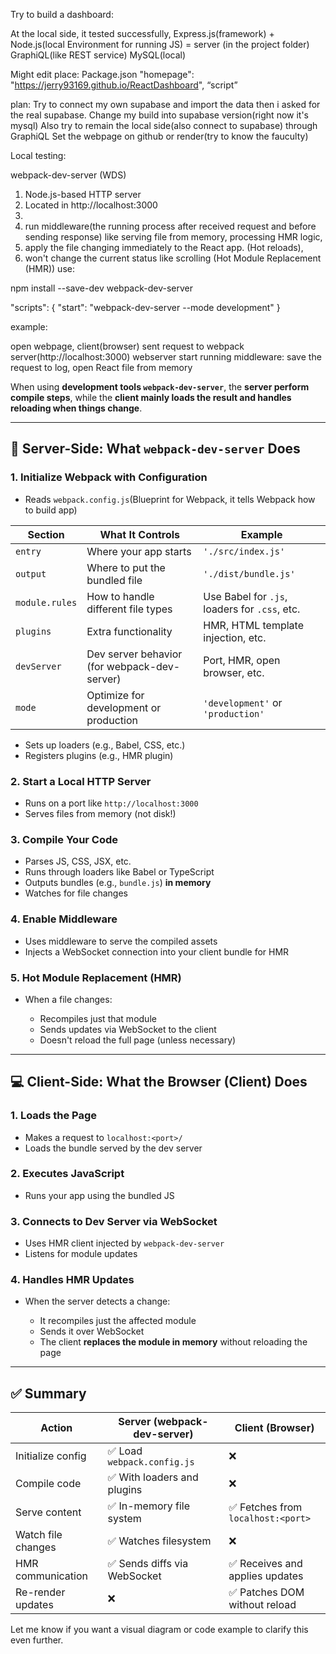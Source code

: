 Try to build a dashboard:

At the local side, it tested successfully, 
Express.js(framework) + Node.js(local Environment for running JS) = server (in the project folder)
GraphiQL(like REST service) 
MySQL(local)


Might edit place:
Package.json
"homepage": "https://jerry93169.github.io/ReactDashboard",
“script”


plan:
Try to connect my own supabase and import the data then i asked for the real supabase. 
Change my build into supabase version(right now it's mysql) 
Also try to remain the local side(also connect to supabase) through GraphiQL
Set the webpage on github or render(try to know the fauculty)


Local testing:

webpack-dev-server (WDS) 
1. Node.js-based HTTP server
2. Located in http://localhost:3000
3. 
4. run middleware(the running process after received request and before sending response) like serving file from memory, processing HMR logic,  
5. apply the file changing immediately to the React app. (Hot reloads), 
6. won't change the current status like scrolling (Hot Module Replacement (HMR))
use:

npm install --save-dev webpack-dev-server

"scripts": {
  "start": "webpack-dev-server --mode development"
}

example:

open webpage, client(browser) sent request to webpack server(http://localhost:3000)
webserver start running middleware: 
save the request to log, open React file from memory




When using **development tools `webpack-dev-server`**, the **server perform compile steps**, while the **client mainly loads the result and handles reloading when things change**.

---

## 🔧 Server-Side: What `webpack-dev-server` Does

### 1. **Initialize Webpack with Configuration**

* Reads `webpack.config.js`(Blueprint for Webpack, it tells Webpack how to build app)

| Section        | What It Controls                             | Example                                       |
| -------------- | -------------------------------------------- | --------------------------------------------- |
| `entry`        | Where your app starts                        | `'./src/index.js'`                            |
| `output`       | Where to put the bundled file                | `'./dist/bundle.js'`                          |
| `module.rules` | How to handle different file types           | Use Babel for `.js`, loaders for `.css`, etc. |
| `plugins`      | Extra functionality                          | HMR, HTML template injection, etc.            |
| `devServer`    | Dev server behavior (for webpack-dev-server) | Port, HMR, open browser, etc.                 |
| `mode`         | Optimize for development or production       | `'development'` or `'production'`             |

* Sets up loaders (e.g., Babel, CSS, etc.)
* Registers plugins (e.g., HMR plugin)

### 2. **Start a Local HTTP Server**

* Runs on a port like `http://localhost:3000`
* Serves files from memory (not disk!)

### 3. **Compile Your Code**

* Parses JS, CSS, JSX, etc.
* Runs through loaders like Babel or TypeScript
* Outputs bundles (e.g., `bundle.js`) **in memory**
* Watches for file changes

### 4. **Enable Middleware**

* Uses middleware to serve the compiled assets
* Injects a WebSocket connection into your client bundle for HMR

### 5. **Hot Module Replacement (HMR)**

* When a file changes:

  * Recompiles just that module
  * Sends updates via WebSocket to the client
  * Doesn't reload the full page (unless necessary)

---

## 💻 Client-Side: What the Browser (Client) Does

### 1. **Loads the Page**

* Makes a request to `localhost:<port>/`
* Loads the bundle served by the dev server

### 2. **Executes JavaScript**

* Runs your app using the bundled JS

### 3. **Connects to Dev Server via WebSocket**

* Uses HMR client injected by `webpack-dev-server`
* Listens for module updates

### 4. **Handles HMR Updates**

* When the server detects a change:

  * It recompiles just the affected module
  * Sends it over WebSocket
  * The client **replaces the module in memory** without reloading the page

---

## ✅ Summary

| Action             | Server (webpack-dev-server) | Client (Browser)                  |
| ------------------ | --------------------------- | --------------------------------- |
| Initialize config  | ✅ Load `webpack.config.js`  | ❌                                 |
| Compile code       | ✅ With loaders and plugins  | ❌                                 |
| Serve content      | ✅ In-memory file system     | ✅ Fetches from `localhost:<port>` |
| Watch file changes | ✅ Watches filesystem        | ❌                                 |
| HMR communication  | ✅ Sends diffs via WebSocket | ✅ Receives and applies updates    |
| Re-render updates  | ❌                           | ✅ Patches DOM without reload      |

Let me know if you want a visual diagram or code example to clarify this even further.
